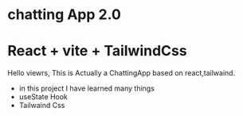 # chatting App 2.0
# React + vite + TailwindCss


Hello viewrs, This is Actually a ChattingApp based on react,tailwaind.

- in this project I have learned many things
- useState Hook
- Tailwaind Css 
